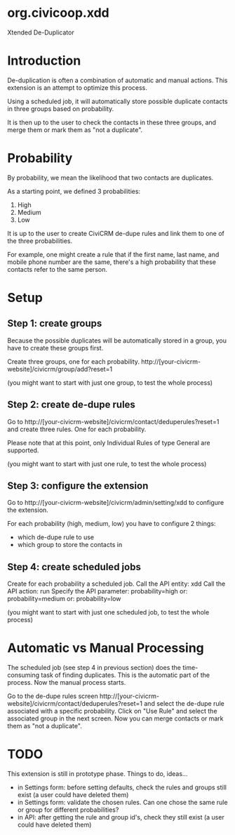 # org.civicoop.xdd
Xtended De-Duplicator

Introduction
============
De-duplication is often a combination of automatic and manual actions.
This extension is an attempt to optimize this process.

Using a scheduled job, it will automatically store possible duplicate contacts in three groups based on probability.

It is then up to the user to check the contacts in these three groups, and merge them or mark them as "not a duplicate".

Probability
===========
By probability, we mean the likelihood that two contacts are duplicates.

As a starting point, we defined 3 probabilities:
1. High
2. Medium
3. Low

It is up to the user to create CiviCRM de-dupe rules and link them to one of the three probabilities.

For example, one might create a rule that if the first name, last name, and mobile phone number are the same, there's a high probability that these contacts refer to the same person.

Setup
=====
Step 1: create groups
---------------------
Because the possible duplicates will be automatically stored in a group, you have to create these groups first.

Create three groups, one for each probability.
http://[your-civicrm-website]/civicrm/group/add?reset=1

(you might want to start with just one group, to test the whole process)


Step 2: create de-dupe rules
----------------------------
Go to http://[your-civicrm-website]/civicrm/contact/deduperules?reset=1 and create three rules. One for each probability.

Please note that at this point, only Individual Rules of type General are supported.

(you might want to start with just one rule, to test the whole process)


Step 3: configure the extension
-------------------------------
Go to http://[your-civicrm-website]/civicrm/admin/setting/xdd to configure the extension.

For each probability (high, medium, low) you have to configure 2 things:
- which de-dupe rule to use
- which group to store the contacts in

Step 4: create scheduled jobs
-----------------------------
Create for each probability a scheduled job.
Call the API entity: xdd
Call the API action: run
Specify the API parameter: probability=high
or: probability=medium
or: probability=low

(you might want to start with just one scheduled job, to test the whole process)

Automatic vs Manual Processing
==============================
The scheduled job (see step 4 in previous section) does the time-consuming task of finding duplicates. This is the automatic part of the process.
Now the manual process starts.

Go to the de-dupe rules screen http://[your-civicrm-website]/civicrm/contact/deduperules?reset=1 and select the de-dupe rule associated with a specific probability.
Click on "Use Rule" and select the associated group in the next screen.
Now you can merge contacts or mark them as "not a duplicate".

TODO
====
This extension is still in prototype phase.
Things to do, ideas...
- in Settings form: before setting defaults, check the rules and groups still exist (a user could have deleted them)
- in Settings form: validate the chosen rules. Can one chose the same rule or group for different probabilities?
- in API: after getting the rule and group id's, check they still exist (a user could have deleted them)



